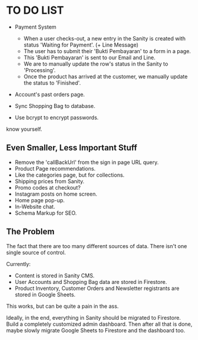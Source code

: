 # TO DO LIST

- Payment System
  - When a user checks-out, a new entry in the Sanity is created with status 'Waiting for Payment'. (+ Line Message)
  - The user has to submit their 'Bukti Pembayaran' to a form in a page.
  - This 'Bukti Pembayaran' is sent to our Email and Line.
  - We are to manually update the row's status in the Sanity to 'Processing'.
  - Once the product has arrived at the customer, we manually update the status to 'Finished'.

- Account's past orders page.

- Sync Shopping Bag to database.

- Use bcrypt to encrypt passwords.

know yourself.

## Even Smaller, Less Important Stuff

- Remove the 'callBackUrl' from the sign in page URL query.
- Product Page recommendations.
- Like the categories page, but for collections.
- Shipping prices from Sanity.
- Promo codes at checkout?
- Instagram posts on home screen.
- Home page pop-up.
- In-Website chat.
- Schema Markup for SEO.

## The Problem

The fact that there are too many different sources of data.
There isn't one single source of control.

Currently:

- Content is stored in Sanity CMS.
- User Accounts and Shopping Bag data are stored in Firestore.
- Product Inventory, Customer Orders and Newsletter registrants are stored in Google Sheets.

This works, but can be quite a pain in the ass.

Ideally, in the end, everything in Sanity should be migrated to Firestore.
Build a completely customized admin dashboard.
Then after all that is done, maybe slowly migrate Google Sheets to Firestore and the dashboard too.
